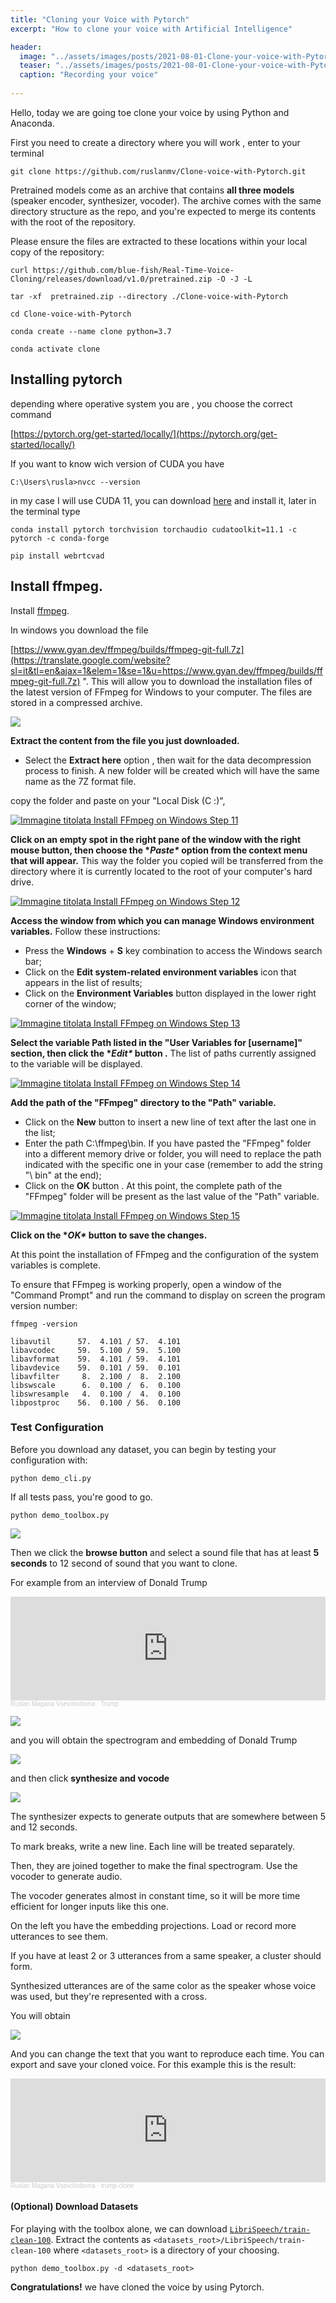 ```yaml
---
title: "Cloning your Voice with Pytorch"
excerpt: "How to clone your voice with Artificial Intelligence"

header:
  image: "../assets/images/posts/2021-08-01-Clone-your-voice-with-Pytorch/voice.jpg"
  teaser: "../assets/images/posts/2021-08-01-Clone-your-voice-with-Pytorch/voice.jpg"
  caption: "Recording your voice"
  
---
```




Hello, today we are going toe clone your voice by using Python and Anaconda.

First you need to create a directory where you will work , enter to your terminal

```
git clone https://github.com/ruslanmv/Clone-voice-with-Pytorch.git
```

Pretrained models come as an archive that contains **all three models** (speaker encoder, synthesizer, vocoder). The archive comes with the same directory structure as the repo, and you're expected to merge its contents with the root of the repository.



Please ensure the files are extracted to these locations within your local copy of the repository:

```
curl https://github.com/blue-fish/Real-Time-Voice-Cloning/releases/download/v1.0/pretrained.zip -O -J -L
```

```
tar -xf  pretrained.zip --directory ./Clone-voice-with-Pytorch
```

```
cd Clone-voice-with-Pytorch
```

```
conda create --name clone python=3.7
```

```
conda activate clone
```

## Installing pytorch

depending where operative system you are , you choose the correct command

[https://pytorch.org/get-started/locally/](https://pytorch.org/get-started/locally/)

If you want to know wich version of CUDA you have

```
C:\Users\rusla>nvcc --version
```

in my case I will use CUDA 11, you can download [here](https://developer.download.nvidia.com/compute/cuda/11.4.1/local_installers/cuda_11.4.1_471.41_win10.exe) and install it, later in the terminal type

```
conda install pytorch torchvision torchaudio cudatoolkit=11.1 -c pytorch -c conda-forge
```

```
pip install webrtcvad
```

## Install ffmpeg.

Install [ffmpeg](https://ffmpeg.org/download.html#get-packages).

In windows you download the file

[https://www.gyan.dev/ffmpeg/builds/ffmpeg-git-full.7z](https://translate.google.com/website?sl=it&tl=en&ajax=1&elem=1&se=1&u=https://www.gyan.dev/ffmpeg/builds/ffmpeg-git-full.7z) ". This will allow you to download the installation files of the latest version of FFmpeg for Windows to your computer. The files are stored in a compressed archive.

![](../assets/images/posts/2021-08-01-Clone-your-voice-with-Pytorch/1a.jpg)



**Extract the content from the file you just downloaded.** 

- Select the **Extract here** option , then wait for the data decompression process to finish. A new folder will be created which will have the same name as the 7Z format file.



copy the folder and  paste on your "Local Disk (C :)", 

[![Immagine titolata Install FFmpeg on Windows Step 11](../assets/images/posts/2021-08-01-Clone-your-voice-with-Pytorch/v4-728px-Install-FFmpeg-on-Windows-Step-11-Version-2.jpg.webp)]()

**Click on an empty spot in the right pane of the window with the right mouse button, then choose the \**Paste\** option from the context menu that will appear.** This way the folder you copied will be transferred from the directory where it is currently located to the root of your computer's hard drive.

[![Immagine titolata Install FFmpeg on Windows Step 12](../assets/images/posts/2021-08-01-Clone-your-voice-with-Pytorch/v4-728px-Install-FFmpeg-on-Windows-Step-12-Version-4.jpg.webp)]()

**Access the window from which you can manage Windows environment variables.** Follow these instructions:

- Press the **Windows** + **S** key combination to access the Windows search bar;
- Click on the **Edit system-related environment variables** icon that appears in the list of results;
- Click on the **Environment Variables** button displayed in the lower right corner of the window;

[![Immagine titolata Install FFmpeg on Windows Step 13](../assets/images/posts/2021-08-01-Clone-your-voice-with-Pytorch/v4-728px-Install-FFmpeg-on-Windows-Step-13-Version-4.jpg.webp)]()

**Select the variable Path listed in the "User Variables for [username]" section, then click the \**Edit\** button .** The list of paths currently assigned to the variable will be displayed.



[![Immagine titolata Install FFmpeg on Windows Step 14](../assets/images/posts/2021-08-01-Clone-your-voice-with-Pytorch/v4-728px-Install-FFmpeg-on-Windows-Step-14-Version-3.jpg.webp)]()



**Add the path of the "FFmpeg" directory to the "Path" variable.** 

- Click on the **New** button to insert a new line of text after the last one in the list;
- Enter the path C:\ffmpeg\bin. If you have pasted the "FFmpeg" folder into a different memory drive or folder, you will need to replace the path indicated with the specific one in your case (remember to add the string "\ bin" at the end);
- Click on the **OK** button . At this point, the complete path of the "FFmpeg" folder will be present as the last value of the "Path" variable.

[![Immagine titolata Install FFmpeg on Windows Step 15](../assets/images/posts/2021-08-01-Clone-your-voice-with-Pytorch/v4-728px-Install-FFmpeg-on-Windows-Step-15-Version-3.jpg.webp)]()

**Click on the \**OK\** button to save the changes.**

 At this point the installation of FFmpeg and the configuration of the system variables is complete.

 To ensure that FFmpeg is working properly, open a window of the "Command Prompt" and run the command to display on screen the program version number: 

```
ffmpeg -version
```

```
libavutil      57.  4.101 / 57.  4.101
libavcodec     59.  5.100 / 59.  5.100
libavformat    59.  4.101 / 59.  4.101
libavdevice    59.  0.101 / 59.  0.101
libavfilter     8.  2.100 /  8.  2.100
libswscale      6.  0.100 /  6.  0.100
libswresample   4.  0.100 /  4.  0.100
libpostproc    56.  0.100 / 56.  0.100
```

### Test Configuration

Before you download any dataset, you can begin by testing your configuration with:

```
python demo_cli.py
```

If all tests pass, you're good to go.

```
python demo_toolbox.py
```

![](../assets/images/posts/2021-08-01-Clone-your-voice-with-Pytorch/2a.jpg)



Then we click the **browse button** and select a sound file that has at least  **5 seconds**  to 12 second of sound that you want to clone.

For example from an interview of Donald Trump

<iframe width="100%" height="166" scrolling="no" frameborder="no" allow="autoplay" src="https://w.soundcloud.com/player/?url=https%3A//api.soundcloud.com/tracks/1108804639&color=%23ff5500&auto_play=false&hide_related=false&show_comments=true&show_user=true&show_reposts=false&show_teaser=true"></iframe><div style="font-size: 10px; color: #cccccc;line-break: anywhere;word-break: normal;overflow: hidden;white-space: nowrap;text-overflow: ellipsis; font-family: Interstate,Lucida Grande,Lucida Sans Unicode,Lucida Sans,Garuda,Verdana,Tahoma,sans-serif;font-weight: 100;"><a href="https://soundcloud.com/ruslan-kobizev" title="Ruslan Magana Vsevolodovna" target="_blank" style="color: #cccccc; text-decoration: none;">Ruslan Magana Vsevolodovna</a> · <a href="https://soundcloud.com/ruslan-kobizev/trump" title="Trump" target="_blank" style="color: #cccccc; text-decoration: none;">Trump</a></div>





![](../assets/images/posts/2021-08-01-Clone-your-voice-with-Pytorch/3a.jpg)



and you will obtain the spectrogram and embedding of Donald Trump



![](../assets/images/posts/2021-08-01-Clone-your-voice-with-Pytorch/4a.jpg)

and then click  **synthesize and vocode**



![](../assets/images/posts/2021-08-01-Clone-your-voice-with-Pytorch/5a.jpg)



The synthesizer expects to generate outputs that are somewhere between 5 and 12 seconds.

To mark breaks, write a new line. Each line will be treated separately.

Then, they are joined together to make the final spectrogram. Use the vocoder to generate audio.

The vocoder generates almost in constant time, so it will be more time efficient for longer inputs like this one.

On the left you have the embedding projections. Load or record more utterances to see them.

If you have at least 2 or 3 utterances from a same speaker, a cluster should form.

Synthesized utterances are of the same color as the speaker whose voice was used, but they're represented with a cross.

You will obtain



![](../assets/images/posts/2021-08-01-Clone-your-voice-with-Pytorch/6a.jpg)



And you can change the text that you want to reproduce each time.  You can export and save your cloned voice. For this example this is the result:

<iframe width="100%" height="166" scrolling="no" frameborder="no" allow="autoplay" src="https://w.soundcloud.com/player/?url=https%3A//api.soundcloud.com/tracks/1108806946&color=%23ff5500&auto_play=false&hide_related=false&show_comments=true&show_user=true&show_reposts=false&show_teaser=true"></iframe><div style="font-size: 10px; color: #cccccc;line-break: anywhere;word-break: normal;overflow: hidden;white-space: nowrap;text-overflow: ellipsis; font-family: Interstate,Lucida Grande,Lucida Sans Unicode,Lucida Sans,Garuda,Verdana,Tahoma,sans-serif;font-weight: 100;"><a href="https://soundcloud.com/ruslan-kobizev" title="Ruslan Magana Vsevolodovna" target="_blank" style="color: #cccccc; text-decoration: none;">Ruslan Magana Vsevolodovna</a> · <a href="https://soundcloud.com/ruslan-kobizev/trump-clone" title="trump-clone" target="_blank" style="color: #cccccc; text-decoration: none;">trump-clone</a></div>



#### (Optional) Download Datasets

For playing with the toolbox alone, we can download [`LibriSpeech/train-clean-100`](https://www.openslr.org/resources/12/train-clean-100.tar.gz).  Extract the contents as `<datasets_root>/LibriSpeech/train-clean-100` where `<datasets_root>` is a directory of your choosing. 

```
python demo_toolbox.py -d <datasets_root>
```



**Congratulations!** we have cloned the voice by using Pytorch.







